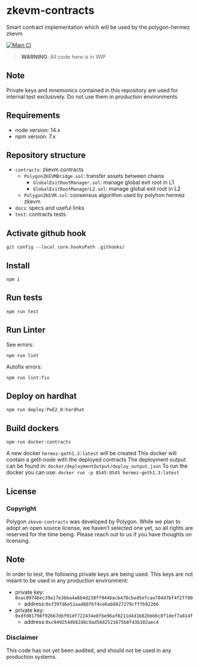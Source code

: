 # zkevm-contracts

Smart contract implementation which will be used by the polygon-hermez zkevm

[![Main CI](https://github.com/0xPolygonHermez/zkevm-contracts/actions/workflows/main.yml/badge.svg)](https://github.com/0xPolygonHermez/zkevm-contracts/actions/workflows/main.yml)

> **WARNING**: All code here is in WIP

## Note

Private keys and mnemonics contained in this repository are used for internal test exclusively. Do not use them in production environments

## Requirements

- node version: 14.x
- npm version: 7.x

## Repository structure

- `contracts`: zkevm contracts
  - `PolygonZKEVMBridge.sol`: transfer assets between chains
    - `GlobalExitRootManager.sol`: manage global exit root in L1
    - `GlobalExitRootManagerL2.sol`: manage global exit root in L2
  - `PolygonZKEVM.sol`: consensus algorithm used by polyhon hermez zkevm
- `docs`: specs and useful links
- `test`: contracts tests

## Activate github hook

```
git config --local core.hooksPath .githooks/
```

## Install

```
npm i
```

## Run tests

```
npm run test
```

## Run Linter

See errors:

```
npm run lint
```

Autofix errors:

```
npm run lint:fix
```

## Deploy on hardhat

```
npm run deploy:PoE2_0:hardhat
```

## Build dockers

```
npm run docker:contracts
```

A new docker `hermez-geth1.3:latest` will be created
This docker will contain a geth node with the deployed contracts
The deployment output can be found in: `docker/deploymentOutput/deploy_output.json`
To run the docker you can use: `docker run -p 8545:8545 hermez-geth1.3:latest`

## License

### Copyright

Polygon `zkevm-contracts` was developed by Polygon. While we plan to adopt an open source license, we haven’t selected one yet, so all rights are reserved for the time being. Please reach out to us if you have thoughts on licensing.

## Note

In order to test, the following private keys are being used. This keys are not meant to be used in any production environment:

- private key: `0xac0974bec39a17e36ba4a6b4d238ff944bacb478cbed5efcae784d7bf4f2ff80`
  - address:`0xf39fd6e51aad88f6f4ce6ab8827279cfffb92266`
- private key: `0xdfd01798f92667dbf91df722434e8fbe96af0211d4d1b82bbbbc8f1def7a814f`
  - address:`0xc949254d682d8c9ad5682521675b8f43b102aec4`

### Disclaimer

This code has not yet been audited, and should not be used in any production systems.
